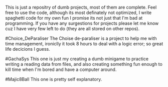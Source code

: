 This is just a repositry of dumb projects, most of them are complete.
Feel free to use the code, although its most definately not optimized, I write spaghetti code for my own fun I promise its not just that I'm bad at programming.
If you have any surgestions for projects please let me know cuz I have very few left to do (they are all stored on other repos).

#Choice_DeParaliser
The Choise de-paraliser is a project to help me with time management, ironiclly it took 8 hours to deal with a logic error; so great life decicions I guess.

#GachaSys
This one is just my creating a dumb minigame to practice writing a reading data from files, and also creating something fun enough to kill time when I'm bored and have a computer around.

#Majic8Ball
This one is pretty self explanatory.
